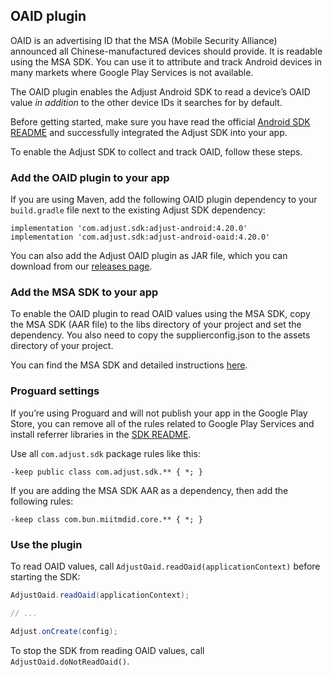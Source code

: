 ## OAID plugin

OAID is an advertising ID that the MSA (Mobile Security Alliance) announced all Chinese-manufactured devices should provide. It is readable using the MSA SDK. You can use it to attribute and track Android devices in many markets where Google Play Services is not available. 

The OAID plugin enables the Adjust Android SDK to read a device’s OAID value *in addition* to the other device IDs it searches for by default. 

Before getting started, make sure you have read the official [Android SDK README][readme] and successfully integrated the Adjust SDK into your app.

To enable the Adjust SDK to collect and track OAID, follow these steps.

### Add the OAID plugin to your app

If you are using Maven, add the following OAID plugin dependency to your `build.gradle` file next to the existing Adjust SDK dependency:

```
implementation 'com.adjust.sdk:adjust-android:4.20.0'
implementation 'com.adjust.sdk:adjust-android-oaid:4.20.0'
```

You can also add the Adjust OAID plugin as JAR file, which you can download from our [releases page][releases].

### Add the MSA SDK to your app


To enable the OAID plugin to read OAID values using the MSA SDK, copy the MSA SDK (AAR file) to the libs directory of your project and set the dependency.  You also need to copy the supplierconfig.json to the assets directory of your project.  

You can find the MSA SDK and detailed instructions [here][msasdk].  

### Proguard settings

If you’re using Proguard and will not publish your app in the Google Play Store, you can remove all of the rules related to Google Play Services and install referrer libraries in the [SDK README][readme proguard].

Use all `com.adjust.sdk` package rules like this:

```
-keep public class com.adjust.sdk.** { *; }
```

If you are adding the MSA SDK AAR as a dependency, then add the following rules:

```
-keep class com.bun.miitmdid.core.** { *; }
```

### Use the plugin

To read OAID values, call `AdjustOaid.readOaid(applicationContext)` before starting the SDK:

```java
AdjustOaid.readOaid(applicationContext);

// ...

Adjust.onCreate(config);
```

To stop the SDK from reading OAID values, call `AdjustOaid.doNotReadOaid()`.


[readme]:    ../../../README.md
[releases]:  https://github.com/adjust/android_sdk/releases
[readme proguard]: https://github.com/adjust/android_sdk#qs-proguard
[msasdk]:  http://www.msa-alliance.cn/col.jsp?id=120
